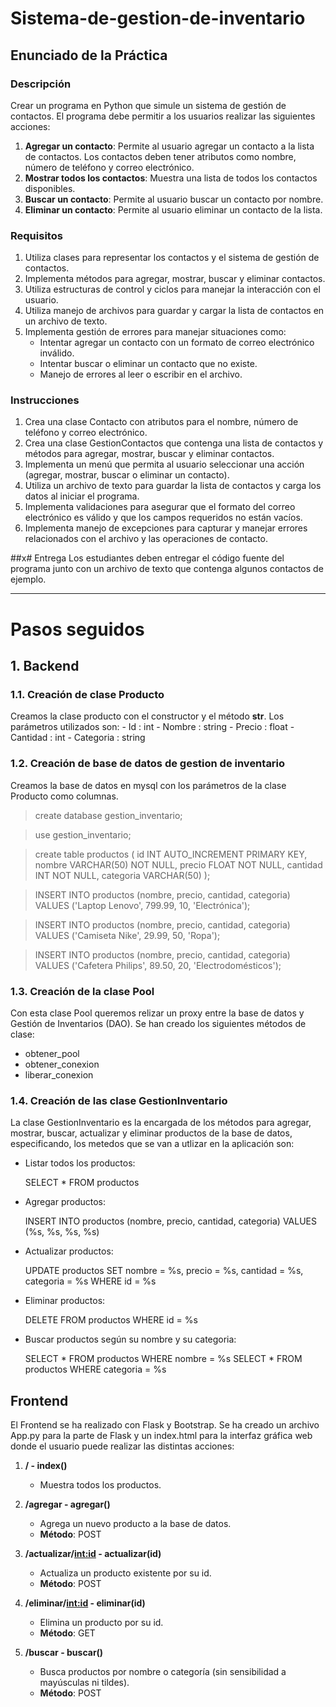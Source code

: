 # Sistema-de-gestion-de-inventario

## Enunciado de la Práctica

### Descripción
Crear un programa en Python que simule un sistema de gestión de contactos. El programa debe permitir a los usuarios realizar las siguientes acciones:

1. **Agregar un contacto**: Permite al usuario agregar un contacto a la lista de contactos. Los contactos deben tener atributos como nombre, número de teléfono y correo electrónico.
2. **Mostrar todos los contactos**: Muestra una lista de todos los contactos disponibles.
3. **Buscar un contacto**: Permite al usuario buscar un contacto por nombre.
4. **Eliminar un contacto**: Permite al usuario eliminar un contacto de la lista.

### Requisitos

1. Utiliza clases para representar los contactos y el sistema de gestión de contactos.
2. Implementa métodos para agregar, mostrar, buscar y eliminar contactos.
3. Utiliza estructuras de control y ciclos para manejar la interacción con el usuario.
4. Utiliza manejo de archivos para guardar y cargar la lista de contactos en un archivo de texto.
5. Implementa gestión de errores para manejar situaciones como:
   - Intentar agregar un contacto con un formato de correo electrónico inválido.
   - Intentar buscar o eliminar un contacto que no existe.
   - Manejo de errores al leer o escribir en el archivo.

### Instrucciones

1. Crea una clase Contacto con atributos para el nombre, número de teléfono y correo electrónico.
2. Crea una clase GestionContactos que contenga una lista de contactos y métodos para agregar, mostrar, buscar y eliminar contactos.
3. Implementa un menú que permita al usuario seleccionar una acción (agregar, mostrar, buscar o eliminar un contacto).
4. Utiliza un archivo de texto para guardar la lista de contactos y carga los datos al iniciar el programa.
5. Implementa validaciones para asegurar que el formato del correo electrónico es válido y que los campos requeridos no están vacíos.
6. Implementa manejo de excepciones para capturar y manejar errores relacionados con el archivo y las operaciones de contacto.

##x# Entrega
Los estudiantes deben entregar el código fuente del programa junto con un archivo de texto que contenga algunos contactos de ejemplo.

--------------------------------------------------------------------------------

# Pasos seguidos

## 1. Backend

### 1.1. Creación de clase Producto

Creamos la clase producto con el constructor y el método __str__. Los parámetros utilizados son:
    - Id : int
    - Nombre : string
    - Precio : float
    - Cantidad : int
    - Categoria : string

### 1.2. Creación de base de datos de gestion de inventario

Creamos la base de datos en mysql con los parámetros de la clase Producto como columnas.

> create database gestion_inventario;

> use gestion_inventario;

> create table productos (
    id INT AUTO_INCREMENT PRIMARY KEY,
    nombre VARCHAR(50) NOT NULL,
    precio FLOAT NOT NULL,
    cantidad INT NOT NULL,
    categoria VARCHAR(50)
);

> INSERT INTO productos (nombre, precio, cantidad, categoria) 
VALUES ('Laptop Lenovo', 799.99, 10, 'Electrónica');

> INSERT INTO productos (nombre, precio, cantidad, categoria) 
VALUES ('Camiseta Nike', 29.99, 50, 'Ropa');

> INSERT INTO productos (nombre, precio, cantidad, categoria) 
VALUES ('Cafetera Philips', 89.50, 20, 'Electrodomésticos');

### 1.3. Creación de la clase Pool

Con esta clase Pool queremos relizar un proxy entre la base de datos y Gestión de Inventarios (DAO). Se han creado los siguientes métodos de clase:

- obtener_pool
- obtener_conexion
- liberar_conexion

### 1.4. Creación de las clase GestionInventario

La clase GestionInventario es la encargada de los métodos para agregar, mostrar, buscar, actualizar y eliminar productos de la base de datos, especificando, los metedos que se van a utlizar en la aplicación son:

- Listar todos los productos:

    SELECT * FROM productos

- Agregar productos:

    INSERT INTO productos (nombre, precio, cantidad, categoria) VALUES (%s, %s, %s, %s)

- Actualizar productos:

    UPDATE productos SET nombre = %s, precio = %s, cantidad = %s, categoria = %s WHERE id = %s

- Eliminar productos:

    DELETE FROM productos WHERE id = %s

- Buscar productos según su nombre y su categoria:

    SELECT * FROM productos WHERE nombre = %s
    SELECT * FROM productos WHERE categoria = %s

## Frontend
El Frontend se ha realizado con Flask y Bootstrap. Se ha creado un archivo App.py para la parte de Flask y un index.html para la interfaz gráfica web donde el usuario puede realizar las distintas acciones:

1. **/ - index()**
   - Muestra todos los productos.

2. **/agregar - agregar()**
   - Agrega un nuevo producto a la base de datos.
   - **Método**: POST

3. **/actualizar/<int:id> - actualizar(id)**
   - Actualiza un producto existente por su id.
   - **Método**: POST

4. **/eliminar/<int:id> - eliminar(id)**
   - Elimina un producto por su id.
   - **Método**: GET

5. **/buscar - buscar()**
   - Busca productos por nombre o categoría (sin sensibilidad a mayúsculas ni tildes).
   - **Método**: POST